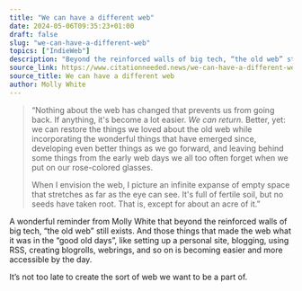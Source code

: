 ```yaml
---
title: "We can have a different web"
date: 2024-05-06T09:35:23+01:00
draft: false
slug: "we-can-have-a-different-web"
topics: ["IndieWeb"]
description: "Beyond the reinforced walls of big tech, “the old web” still exists. But it’s up to us to bring back."
source_link: https://www.citationneeded.news/we-can-have-a-different-web/
source_title: We can have a different web
author: Molly White
---
```


> “Nothing about the web has changed that prevents us from going back. If anything, it's become a lot easier. *We can return.* Better, yet: we can restore the things we loved about the old web while incorporating the wonderful things that have emerged since, developing even better things as we go forward, and leaving behind some things from the early web days we all too often forget when we put on our rose-colored glasses.
>
> When I envision the web, I picture an infinite expanse of empty space that stretches as far as the eye can see. It's full of fertile soil, but no seeds have taken root. That is, except for about an acre of it.”

A wonderful reminder from Molly White that beyond the reinforced walls of big tech, “the old web” still exists. And those things that made the web what it was in the “good old days”, like setting up a personal site, blogging, using RSS, creating blogrolls, webrings, and so on is becoming easier and more accessible by the day. 

It’s not too late to create the sort of web we want to be a part of.